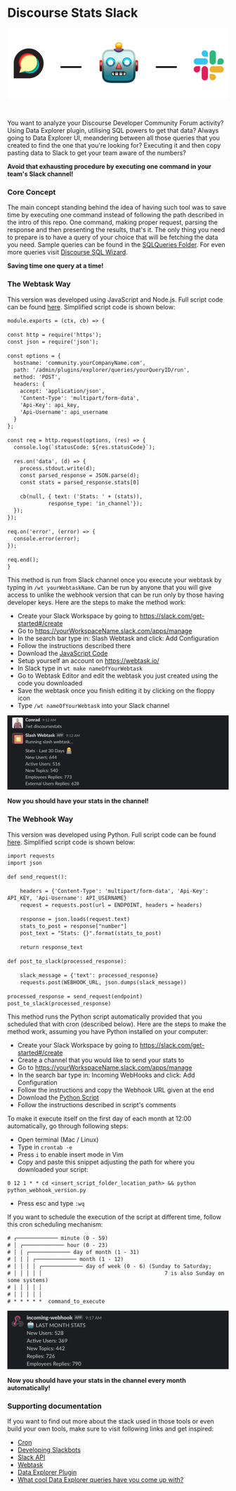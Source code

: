 # Discourse Stats Slack

![](/Assets/DiscourseStatsSlackbot.png)

<a href="https://www.discourse.org/"><img src="https://img.shields.io/badge/Discourse-Community-blueviolet" alt=""/></a>     <a href="https://www.discourse.org/plugins/data-explorer.html"><img src="https://img.shields.io/badge/Data-Explorer-blueviolet" alt=""/></a>   <a href="https://api.slack.com/bot-users"><img src="https://img.shields.io/badge/Slack-Bot-blueviolet" alt=""/></a> <a href="https://en.wikipedia.org/wiki/Cron"><img src="https://img.shields.io/badge/Cron-Scheduler-blueviolet" alt=""/></a>

You want to analyze your Discourse Developer Community Forum activity? Using Data Explorer plugin, utilising SQL powers to get that data? Always going to Data Explorer UI, meandering between all those queries that you created to find the one that you're looking for? Executing it and then copy pasting data to Slack to get your team aware of the numbers?

**Avoid that exhausting procedure by executing one command in your team's Slack channel!**

### Core Concept

The main concept standing behind the idea of having such tool was to save time by executing one command instead of following the path described in the intro of this repo. One command, making proper request, parsing the response and then presenting the results, that's it. The only thing you need to prepare is to have a query of your choice that will be fetching the data you need. Sample queries can be found in the [SQLQueries Folder](https://github.com/konradsopala/discourse-stats-slack/tree/master/SQLQueries). For even more queries visit [Discourse SQL Wizard](https://github.com/konradsopala/discourse-sql-wizard).

**Saving time one query at a time!**

### The Webtask Way

This version was developed using JavaScript and Node.js. Full script code can be found [here](https://github.com/beardaway/discourse-stats-slackbot/blob/master/Scripts/javascript_webtask_version.js). Simplified script code is shown below:

```
module.exports = (ctx, cb) => {

const http = require('https');
const json = require('json');

const options = {
  hostname: 'community.yourCompanyName.com',
  path: '/admin/plugins/explorer/queries/yourQueryID/run',
  method: 'POST',
  headers: {
    accept: 'application/json',
    'Content-Type': 'multipart/form-data',
    'Api-Key': api_key,
    'Api-Username': api_username
  }
};

const req = http.request(options, (res) => {
  console.log(`statusCode: ${res.statusCode}`);

  res.on('data', (d) => {
    process.stdout.write(d);
    const parsed_response = JSON.parse(d);
    const stats = parsed_response.stats[0]

    cb(null, { text: ('Stats: ' + (stats)),
             response_type: 'in_channel'});
  });
});

req.on('error', (error) => {
  console.error(error);
});

req.end();
}
```

This method is run from Slack channel once you execute your webtask by typing in ```/wt yourWebtaskName```. Can be run by anyone that you will give access to unlike the webhook version that can be run only by those having developer keys. Here are the steps to make the method work:

* Create your Slack Workspace by going to https://slack.com/get-started#/create
* Go to https://yourWorkspaceName.slack.com/apps/manage
* In the search bar type in: Slash Webtask and click: Add Configuration
* Follow the instructions described there
* Download the [JavaScript Code](https://github.com/beardaway/discourse-stats-slackbot/blob/master/Scripts/javascript_webtask_version.js)
* Setup yourself an account on https://webtask.io/
* In Slack type in ```wt make nameOfYourWebtask```
* Go to Webtask Editor and edit the webtask you just created using the code you downloaded
* Save the webtask once you finish editing it by clicking on the floppy icon
* Type ```/wt nameOfYourWebtask``` into your Slack channel

![](/Assets/WebtaskResultScreenshot.png)

**Now you should have your stats in the channel!**

### The Webhook Way

This version was developed using Python. Full script code can be found [here](https://github.com/beardaway/discourse-stats-slackbot/blob/master/Scripts/python_webhook_version.py). Simplified script code is shown below:

```
import requests
import json

def send_request():

    headers = {'Content-Type': 'multipart/form-data', 'Api-Key': API_KEY, 'Api-Username': API_USERNAME}
    request = requests.post(url = ENDPOINT, headers = headers)

    response = json.loads(request.text)
    stats_to_post = response["number"]
    post_text = "Stats: {}".format(stats_to_post)

    return response_text

def post_to_slack(processed_response):

    slack_message = {'text': processed_response}
    requests.post(WEBHOOK_URL, json.dumps(slack_message))

processed_response = send_request(endpoint)
post_to_slack(processed_response)
```

This method runs the Python script automatically provided that you scheduled that with cron (described below). Here are the steps to make the method work, assuming you have Python installed on your computer:

* Create your Slack Workspace by going to https://slack.com/get-started#/create
* Create a channel that you would like to send your stats to
* Go to https://yourWorkspaceName.slack.com/apps/manage
* In the search bar type in: Incoming WebHooks and click: Add Configuration
* Follow the instructions and copy the Webhook URL given at the end
* Download the [Python Script](https://github.com/beardaway/discourse-stats-slackbot/blob/master/Scripts/python_webhook_version.py)
* Follow the instructions described in script's comments

To make it execute itself on the first day of each month at 12:00 automatically, go through following steps:

* Open terminal (Mac / Linux)
* Type in ```crontab -e```
* Press ```i``` to enable insert mode in Vim
* Copy and paste this snippet adjusting the path for where you downloaded your script:

```
0 12 1 * * cd <insert_script_folder_location_path> && python python_webhook_version.py

```
* Press esc and type ```:wq```

If you want to schedule the execution of the script at different time, follow this cron scheduling mechanism:
```
# ┌───────────── minute (0 - 59)
# │ ┌───────────── hour (0 - 23)
# │ │ ┌───────────── day of month (1 - 31)
# │ │ │ ┌───────────── month (1 - 12)
# │ │ │ │ ┌───────────── day of week (0 - 6) (Sunday to Saturday;
# │ │ │ │ │                                       7 is also Sunday on some systems)
# │ │ │ │ │
# │ │ │ │ │
# * * * * *  command_to_execute
```

![](/Assets/WebhookResultScreenshoot.png)

**Now you should have your stats in the channel every month automatically!**

### Supporting documentation

If you want to find out more about the stack used in those tools or even build your own tools, make sure to visit following links and get inspired:

* [Cron](https://en.wikipedia.org/wiki/Cron) <br>
* [Developing Slackbots](https://api.slack.com/bot-users) <br>
* [Slack API](https://api.slack.com/) <br>
* [Webtask](https://webtask.io/docs/101) <br>
* [Data Explorer Plugin](https://meta.discourse.org/t/data-explorer-plugin/32566) <br>
* [What cool Data Explorer queries have you come up with?](https://meta.discourse.org/t/what-cool-data-explorer-queries-have-you-come-up-with/43516) <br>
